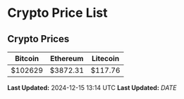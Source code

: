 # Crypto Price List

## Crypto Prices
| Bitcoin | Ethereum | Litecoin |
| ------- | -------- | -------- |
| $102629 | $3872.31 | $117.76 |
**Last Updated:** 2024-12-15 13:14 UTC
**Last Updated:** $DATE$
